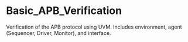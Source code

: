 # Basic_APB_Verification
Verification of the APB protocol using UVM. Includes environment, agent (Sequencer, Driver, Monitor), and interface.
